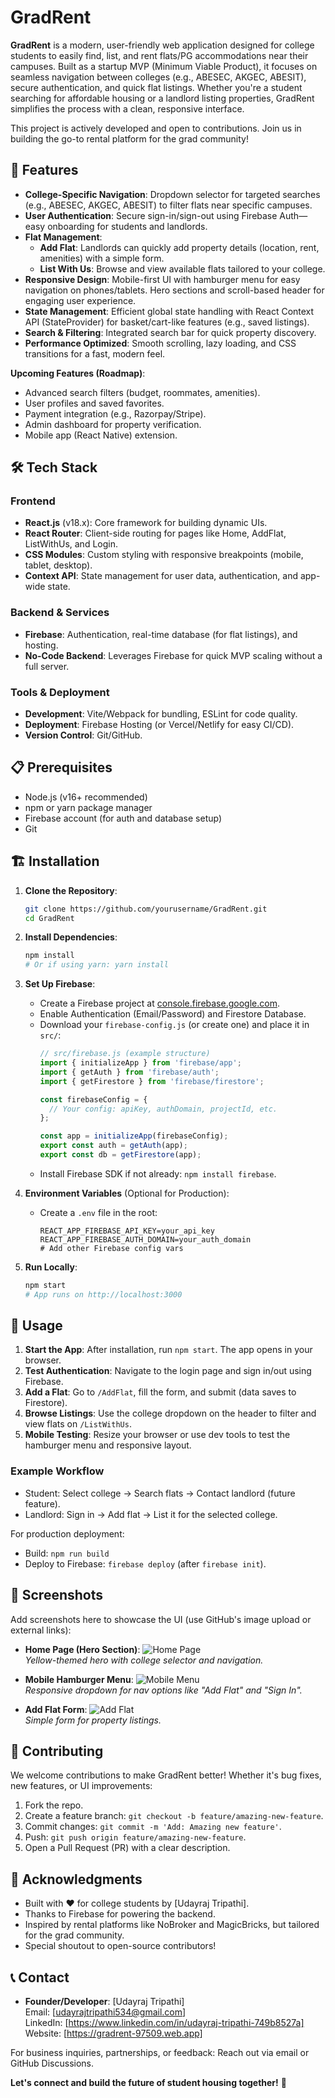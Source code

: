 # GradRent

**GradRent** is a modern, user-friendly web application designed for college students to easily find, list, and rent flats/PG accommodations near their campuses. Built as a startup MVP (Minimum Viable Product), it focuses on seamless navigation between colleges (e.g., ABESEC, AKGEC, ABESIT), secure authentication, and quick flat listings. Whether you're a student searching for affordable housing or a landlord listing properties, GradRent simplifies the process with a clean, responsive interface.

This project is actively developed and open to contributions. Join us in building the go-to rental platform for the grad community!

## 🚀 Features

- **College-Specific Navigation**: Dropdown selector for targeted searches (e.g., ABESEC, AKGEC, ABESIT) to filter flats near specific campuses.
- **User  Authentication**: Secure sign-in/sign-out using Firebase Auth—easy onboarding for students and landlords.
- **Flat Management**:
  - **Add Flat**: Landlords can quickly add property details (location, rent, amenities) with a simple form.
  - **List With Us**: Browse and view available flats tailored to your college.
- **Responsive Design**: Mobile-first UI with hamburger menu for easy navigation on phones/tablets. Hero sections and scroll-based header for engaging user experience.
- **State Management**: Efficient global state handling with React Context API (StateProvider) for basket/cart-like features (e.g., saved listings).
- **Search & Filtering**: Integrated search bar for quick property discovery.
- **Performance Optimized**: Smooth scrolling, lazy loading, and CSS transitions for a fast, modern feel.

**Upcoming Features (Roadmap)**:
- Advanced search filters (budget, roommates, amenities).
- User profiles and saved favorites.
- Payment integration (e.g., Razorpay/Stripe).
- Admin dashboard for property verification.
- Mobile app (React Native) extension.

## 🛠 Tech Stack

### Frontend
- **React.js** (v18.x): Core framework for building dynamic UIs.
- **React Router**: Client-side routing for pages like Home, AddFlat, ListWithUs, and Login.
- **CSS Modules**: Custom styling with responsive breakpoints (mobile, tablet, desktop).
- **Context API**: State management for user data, authentication, and app-wide state.

### Backend & Services
- **Firebase**: Authentication, real-time database (for flat listings), and hosting.
- **No-Code Backend**: Leverages Firebase for quick MVP scaling without a full server.

### Tools & Deployment
- **Development**: Vite/Webpack for bundling, ESLint for code quality.
- **Deployment**: Firebase Hosting (or Vercel/Netlify for easy CI/CD).
- **Version Control**: Git/GitHub.

## 📋 Prerequisites

- Node.js (v16+ recommended)
- npm or yarn package manager
- Firebase account (for auth and database setup)
- Git

## 🏗 Installation

1. **Clone the Repository**:
   ```bash
   git clone https://github.com/yourusername/GradRent.git
   cd GradRent
   ```

2. **Install Dependencies**:
   ```bash
   npm install
   # Or if using yarn: yarn install
   ```

3. **Set Up Firebase**:
   - Create a Firebase project at [console.firebase.google.com](https://console.firebase.google.com).
   - Enable Authentication (Email/Password) and Firestore Database.
   - Download your `firebase-config.js` (or create one) and place it in `src/`:
     ```js
     // src/firebase.js (example structure)
     import { initializeApp } from 'firebase/app';
     import { getAuth } from 'firebase/auth';
     import { getFirestore } from 'firebase/firestore';

     const firebaseConfig = {
       // Your config: apiKey, authDomain, projectId, etc.
     };

     const app = initializeApp(firebaseConfig);
     export const auth = getAuth(app);
     export const db = getFirestore(app);
     ```
   - Install Firebase SDK if not already: `npm install firebase`.

4. **Environment Variables** (Optional for Production):
   - Create a `.env` file in the root:
     ```
     REACT_APP_FIREBASE_API_KEY=your_api_key
     REACT_APP_FIREBASE_AUTH_DOMAIN=your_auth_domain
     # Add other Firebase config vars
     ```

5. **Run Locally**:
   ```bash
   npm start
   # App runs on http://localhost:3000
   ```

## 🚀 Usage

1. **Start the App**: After installation, run `npm start`. The app opens in your browser.
2. **Test Authentication**: Navigate to the login page and sign in/out using Firebase.
3. **Add a Flat**: Go to `/AddFlat`, fill the form, and submit (data saves to Firestore).
4. **Browse Listings**: Use the college dropdown on the header to filter and view flats on `/ListWithUs`.
5. **Mobile Testing**: Resize your browser or use dev tools to test the hamburger menu and responsive layout.

### Example Workflow
- Student: Select college → Search flats → Contact landlord (future feature).
- Landlord: Sign in → Add flat → List it for the selected college.

For production deployment:
- Build: `npm run build`
- Deploy to Firebase: `firebase deploy` (after `firebase init`).

## 📱 Screenshots

Add screenshots here to showcase the UI (use GitHub's image upload or external links):

- **Home Page (Hero Section)**:
  ![Home Page](screenshots/home-hero.png)  
  *Yellow-themed hero with college selector and navigation.*

- **Mobile Hamburger Menu**:
  ![Mobile Menu](screenshots/mobile-dropdown.png)  
  *Responsive dropdown for nav options like "Add Flat" and "Sign In".*

- **Add Flat Form**:
  ![Add Flat](screenshots/add-flat.png)  
  *Simple form for property listings.*

## 🤝 Contributing

We welcome contributions to make GradRent better! Whether it's bug fixes, new features, or UI improvements:

1. Fork the repo.
2. Create a feature branch: `git checkout -b feature/amazing-new-feature`.
3. Commit changes: `git commit -m 'Add: Amazing new feature'`.
4. Push: `git push origin feature/amazing-new-feature`.
5. Open a Pull Request (PR) with a clear description.

## 👥 Acknowledgments

- Built with ❤️ for college students by [Udayraj Tripathi].
- Thanks to Firebase for powering the backend.
- Inspired by rental platforms like NoBroker and MagicBricks, but tailored for the grad community.
- Special shoutout to open-source contributors!

## 📞 Contact

- **Founder/Developer**: [Udayraj Tripathi]  
  Email: [udayrajtripathi534@gmail.com]  
  LinkedIn: [https://www.linkedin.com/in/udayraj-tripathi-749b8527a]  
  Website: [https://gradrent-97509.web.app]

For business inquiries, partnerships, or feedback: Reach out via email or GitHub Discussions.

**Let's connect and build the future of student housing together!** 🌟
